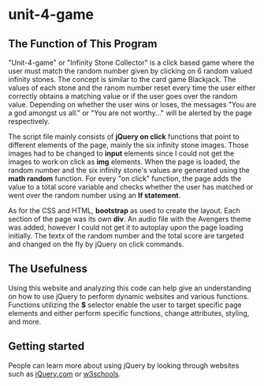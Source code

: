 # unit-4-game

## The Function of This Program
"Unit-4-game" or "Infinity Stone Collector" is a click based game where the user must match the random number given by clicking on 6 random valued infinity stones. The concept is similar to the card game Blackjack. The values of each stone and the ranom number reset every time the user either correctly obtains a matching value or if the user goes over the random value. Depending on whether the user wins or loses, the messages "You are a god amongst us all." or "You are not worthy..." will be alerted by the page respectively.

The script file mainly consists of **jQuery on click** functions that point to different elements of the page, mainly the six infinity stone images. Those images had to be changed to **input** elements since I could not get the images to work on click as **img** elements. When the page is loaded, the random number and the six infinity stone's values are generated using the **math random** function. For every "on click" function, the page adds the value to a total score variable and checks whether the user has matched or went over the random number using an **If statement**.

As for the CSS and HTML, **bootstrap** as used to create the layout. Each section of the page was its own **div**. An audio file with the Avengers theme was added, however I could not get it to autoplay upon the page loading initially. The textx of the random number and the total score are targeted and changed on the fly by jQuery on click commands.



## The Usefulness
Using this website and analyzing this code can help give an understanding on how to use jQuery to perform dynamic websites and various functions. Functions utilizing the **$** selector enable the user to target specific page elements and either perform specific functions, change attributes, styling, and more.


## Getting started
People can learn more about using jQuery by looking through websites such as [jQuery.com](https://www.jquery.com/) or [w3schools](https://www.w3schools.com/jquery/default.asp).